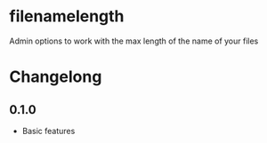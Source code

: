 # filenamelength
Admin options to work with the max length of the name of your files

# Changelong
## 0.1.0
- Basic features